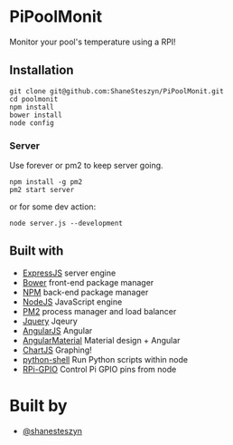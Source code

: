 PiPoolMonit
==========
Monitor your pool's temperature using a RPI!

## Installation
```
git clone git@github.com:ShaneSteszyn/PiPoolMonit.git
cd poolmonit
npm install
bower install
node config
```

### Server

Use forever or pm2 to keep server going.

    npm install -g pm2
    pm2 start server

or for some dev action:

    node server.js --development


## Built with
- [ExpressJS](http://expressjs.com/) server engine
- [Bower](http://bower.io/) front-end package manager
- [NPM](https://www.npmjs.com/) back-end package manager
- [NodeJS](http://nodejs.org/) JavaScript engine
- [PM2](https://github.com/Unitech/pm2) process manager and load balancer
- [Jquery](http://jquery.com/) Jqeury
- [AngularJS](https://angularjs.org/) Angular
- [AngularMaterial](https://material.angularjs.org/) Material design + Angular
- [ChartJS](http://www.chartjs.org/) Graphing!
- [python-shell](https://github.com/extrabacon/python-shell) Run Python scripts within node
- [RPi-GPIO](https://github.com/JamesBarwell/rpi-gpio.js) Control Pi GPIO pins from node


# Built by
- [@shanesteszyn](https://github.com/shanesteszyn)
